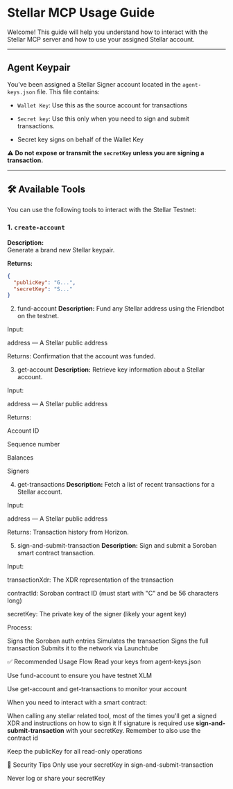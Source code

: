 # Stellar MCP Usage Guide

Welcome! This guide will help you understand how to interact with the Stellar MCP server and how to use your assigned Stellar account.

---

## Agent Keypair

You’ve been assigned a Stellar Signer account located in the `agent-keys.json` file. This file contains:

- `Wallet Key`: Use this as the source account for transactions
- `Secret key`: Use this only when you need to sign and submit transactions.

- Secret key signs on behalf of the Wallet Key

**⚠️ Do not expose or transmit the `secretKey` unless you are signing a transaction.**

---

## 🛠️ Available Tools

You can use the following tools to interact with the Stellar Testnet:

### 1. `create-account`

**Description:**  
Generate a brand new Stellar keypair.

**Returns:**  
```json
{
  "publicKey": "G...",
  "secretKey": "S..."
}
```

2. fund-account
**Description:**
Fund any Stellar address using the Friendbot on the testnet.

Input:

address — A Stellar public address

Returns:
Confirmation that the account was funded.

3. get-account
**Description:**
Retrieve key information about a Stellar account.

Input:

address — A Stellar public address

Returns:

Account ID

Sequence number

Balances

Signers

4. get-transactions
**Description:**
Fetch a list of recent transactions for a Stellar account.

Input:

address — A Stellar public address

Returns:
Transaction history from Horizon.

5. sign-and-submit-transaction
**Description:**
Sign and submit a Soroban smart contract transaction.

Input:

transactionXdr: The XDR representation of the transaction

contractId: Soroban contract ID (must start with "C" and be 56 characters long)

secretKey: The private key of the signer (likely your agent key)

Process:

Signs the Soroban auth entries
Simulates the transaction
Signs the full transaction
Submits it to the network via Launchtube

✅ Recommended Usage Flow
Read your keys from agent-keys.json

Use fund-account to ensure you have testnet XLM

Use get-account and get-transactions to monitor your account

When you need to interact with a smart contract:

When calling any stellar related tool, most of the times you'll get a signed XDR and instructions on how to sign it
If signature is required use __sign-and-submit-transaction__ with your secretKey. Remember to also use the contract id

Keep the publicKey for all read-only operations

🔐 Security Tips
Only use your secretKey in sign-and-submit-transaction

Never log or share your secretKey
